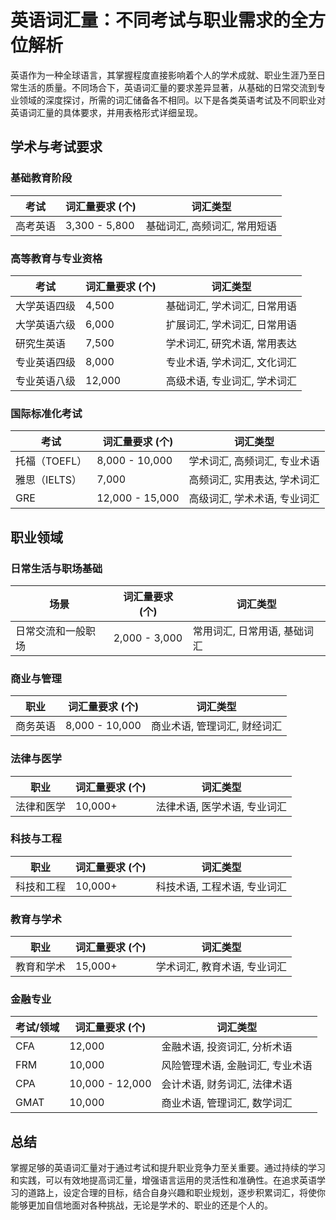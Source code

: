 

# 英语词汇量：不同考试与职业需求的全方位解析

英语作为一种全球语言，其掌握程度直接影响着个人的学术成就、职业生涯乃至日常生活的质量。不同场合下，英语词汇量的要求差异显著，从基础的日常交流到专业领域的深度探讨，所需的词汇储备各不相同。以下是各类英语考试及不同职业对英语词汇量的具体要求，并用表格形式详细呈现。

## 学术与考试要求

### 基础教育阶段

|考试|词汇量要求 (个)|词汇类型|
|---|---|---|
|高考英语|3,300 - 5,800|基础词汇, 高频词汇, 常用短语|

### 高等教育与专业资格

|考试|词汇量要求 (个)|词汇类型|
|---|---|---|
|大学英语四级|4,500|基础词汇, 学术词汇, 日常用语|
|大学英语六级|6,000|扩展词汇, 学术词汇, 日常用语|
|研究生英语|7,500|学术词汇, 研究术语, 常用表达|
|专业英语四级|8,000|专业术语, 学术词汇, 文化词汇|
|专业英语八级|12,000|高级术语, 专业词汇, 学术词汇|

### 国际标准化考试

|考试|词汇量要求 (个)|词汇类型|
|---|---|---|
|托福（TOEFL）|8,000 - 10,000|学术词汇, 高频词汇, 专业术语|
|雅思（IELTS）|7,000|高频词汇, 实用表达, 学术词汇|
|GRE|12,000 - 15,000|高级词汇, 学术术语, 专业词汇|

## 职业领域

### 日常生活与职场基础

|场景|词汇量要求 (个)|词汇类型|
|---|---|---|
|日常交流和一般职场|2,000 - 3,000|常用词汇, 日常用语, 基础词汇|

### 商业与管理

|职业|词汇量要求 (个)|词汇类型|
|---|---|---|
|商务英语|8,000 - 10,000|商业术语, 管理词汇, 财经词汇|

### 法律与医学

|职业|词汇量要求 (个)|词汇类型|
|---|---|---|
|法律和医学|10,000+|法律术语, 医学术语, 专业词汇|

### 科技与工程

|职业|词汇量要求 (个)|词汇类型|
|---|---|---|
|科技和工程|10,000+|科技术语, 工程术语, 专业词汇|

### 教育与学术

|职业|词汇量要求 (个)|词汇类型|
|---|---|---|
|教育和学术|15,000+|学术词汇, 教育术语, 专业词汇|

### 金融专业

|考试/领域|词汇量要求 (个)|词汇类型|
|---|---|---|
|CFA|12,000|金融术语, 投资词汇, 分析术语|
|FRM|10,000|风险管理术语, 金融词汇, 专业术语|
|CPA|10,000 - 12,000|会计术语, 财务词汇, 法律术语|
|GMAT|10,000|商业术语, 管理词汇, 数学词汇|

## 总结

掌握足够的英语词汇量对于通过考试和提升职业竞争力至关重要。通过持续的学习和实践，可以有效地提高词汇量，增强语言运用的灵活性和准确性。在追求英语学习的道路上，设定合理的目标，结合自身兴趣和职业规划，逐步积累词汇，将使你能够更加自信地面对各种挑战，无论是学术的、职业的还是个人的。